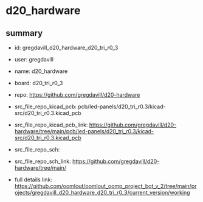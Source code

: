 # d20_hardware
 
## summary 
* id: gregdavill_d20_hardware_d20_tri_r0_3
* user: gregdavill
* name: d20_hardware
* board: d20_tri_r0_3
* repo: https://github.com/gregdavill/d20-hardware
* src_file_repo_kicad_pcb: pcb/led-panels/d20_tri_r0.3/kicad-src/d20_tri_r0.3.kicad_pcb
* src_file_repo_kicad_pcb_link: https://github.com/gregdavill/d20-hardware/tree/main/pcb/led-panels/d20_tri_r0.3/kicad-src/d20_tri_r0.3.kicad_pcb


* src_file_repo_sch: 
* src_file_repo_sch_link: https://github.com/gregdavill/d20-hardware/tree/main/
* full details link: https://github.com/oomlout/oomlout_oomp_project_bot_v_2/tree/main/projects/gregdavill_d20_hardware_d20_tri_r0_3/current_version/working  







